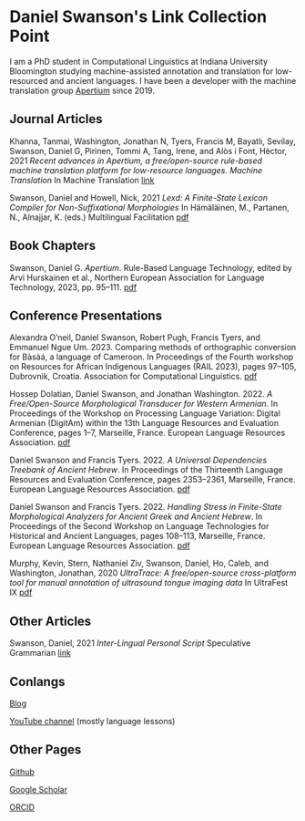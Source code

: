 # Daniel Swanson's Link Collection Point

I am a PhD student in Computational Linguistics at Indiana University Bloomington studying machine-assisted annotation and translation for low-resourced and ancient languages. I have been a developer with the machine translation group [Apertium](https://apertium.org/) since 2019.

## Journal Articles

Khanna, Tanmai, Washington, Jonathan N, Tyers, Francis M, Bayatlı, Sevilay, Swanson, Daniel G, Pirinen, Tommi A, Tang, Irene, and Alòs i Font, Hèctor, 2021 _Recent advances in Apertium, a free/open-source rule-based machine translation platform for low-resource languages. Machine Translation_ In Machine Translation [link](https://doi.org/10.1007/s10590-021-09260-6)

Swanson, Daniel and Howell, Nick, 2021 _Lexd: A Finite-State Lexicon Compiler for Non-Suffixational Morphologies_ In Hämäläinen, M., Partanen, N., Alnajjar, K. (eds.) Multilingual Facilitation [pdf](https://helda.helsinki.fi/bitstream/handle/10138/327807/13_Swanson_Howell_Multilingual_Facilitation.pdf?sequence=2)

## Book Chapters

Swanson, Daniel G. _Apertium_. Rule-Based Language Technology, edited by Arvi Hurskainen et al., Northern European Association for Language Technology, 2023, pp. 95–111. [pdf](https://www.researchgate.net/profile/Arvi-Hurskainen/publication/370129403_Rule-Based_Language_Technology/links/6440f3001b8d044c6337da51/Rule-Based-Language-Technology.pdf)

## Conference Presentations

Alexandra O’neil, Daniel Swanson, Robert Pugh, Francis Tyers, and Emmanuel Ngue Um. 2023. Comparing methods of orthographic conversion for Bàsàá, a language of Cameroon. In Proceedings of the Fourth workshop on Resources for African Indigenous Languages (RAIL 2023), pages 97–105, Dubrovnik, Croatia. Association for Computational Linguistics. [pdf](https://aclanthology.org/2023.rail-1.11.pdf)

Hossep Dolatian, Daniel Swanson, and Jonathan Washington. 2022. _A Free/Open-Source Morphological Transducer for Western Armenian_. In Proceedings of the Workshop on Processing Language Variation: Digital Armenian (DigitAm) within the 13th Language Resources and Evaluation Conference, pages 1–7, Marseille, France. European Language Resources Association. [pdf](https://aclanthology.org/2022.digitam-1.1.pdf)

Daniel Swanson and Francis Tyers. 2022. _A Universal Dependencies Treebank of Ancient Hebrew_. In Proceedings of the Thirteenth Language Resources and Evaluation Conference, pages 2353–2361, Marseille, France. European Language Resources Association. [pdf](https://aclanthology.org/2022.lrec-1.252.pdf)

Daniel Swanson and Francis Tyers. 2022. _Handling Stress in Finite-State Morphological Analyzers for Ancient Greek and Ancient Hebrew_. In Proceedings of the Second Workshop on Language Technologies for Historical and Ancient Languages, pages 108–113, Marseille, France. European Language Resources Association. [pdf](https://aclanthology.org/2022.lt4hala-1.15.pdf)

Murphy, Kevin, Stern, Nathaniel Ziv, Swanson, Daniel, Ho, Caleb, and Washington, Jonathan, 2020 _UltraTrace: A free/open-source cross-platform tool for manual annotation of ultrasound tongue imaging data_ In UltraFest IX [pdf](https://ultrafest2020.indiana.edu/abstracts/UltraFest_IX__Murphy_Stern_Swanson_Ho_Washington_UltraTrace.pdf)

## Other Articles

Swanson, Daniel, 2021 _Inter-Lingual Personal Script_ Speculative Grammarian [link](https://specgram.com/CLXXXIX.2/10.swanson.ilps.html)

## Conlangs

[Blog](https://crazyninjageeks.wordpress.com/2015/11/28/introduction-to-kayfdanfsantaptvlirtsangbesputvombngagtvlimpkayfsnafkayfgaf-boptvegpdaffshofbompvlimpgafvlimpgaf/)

[YouTube channel](https://www.youtube.com/channel/UCDEnQPb2DGDdozI6kOCHPfw) (mostly language lessons)

## Other Pages

[Github](https://github.com/mr-martian)

[Google Scholar](https://scholar.google.com/citations?user=6r85rhgAAAAJ&hl=en)

[ORCID](https://orcid.org/0000-0002-9847-8111)
